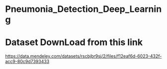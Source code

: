 # Pneumonia_Detection_Deep_Learning

# Dataset DownLoad from this link
https://data.mendeley.com/datasets/rscbjbr9sj/2/files/f12eaf6d-6023-432f-acc9-80c9d7393433
